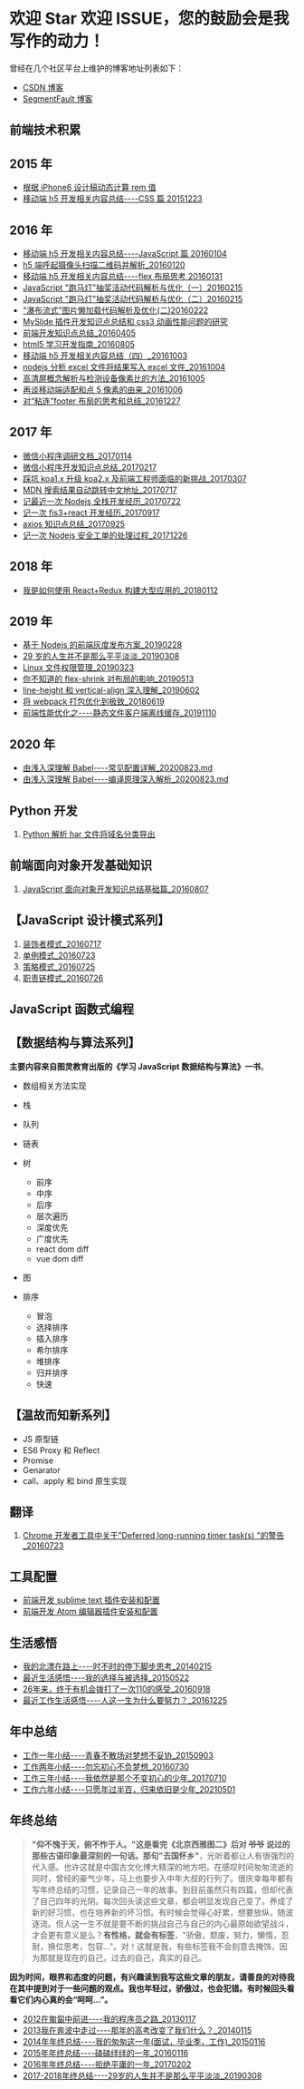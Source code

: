 # 欢迎 Star 欢迎 ISSUE，您的鼓励会是我写作的动力！

曾经在几个社区平台上维护的博客地址列表如下：

- [CSDN 博客](https://blog.csdn.net/yisuowushinian)
- [SegmentFault 博客](https://segmentfault.com/u/zhiqiang/articles)

## 前端技术积累

## 2015 年

- [根据 iPhone6 设计稿动态计算 rem 值](https://github.com/zhiqiang21/blog/issues/1)
- [移动端 h5 开发相关内容总结----CSS 篇 20151223](https://github.com/zhiqiang21/blog/issues/2)

## 2016 年

- [移动端 h5 开发相关内容总结----JavaScript 篇 20160104](https://github.com/zhiqiang21/blog/issues/3)
- [h5 端呼起摄像头扫描二维码并解析\_20160120](https://github.com/zhiqiang21/blog/issues/4)
- [移动端 h5 开发相关内容总结----flex 布局思考 20160131](https://github.com/zhiqiang21/blog/issues/5)
- [JavaScript "跑马灯"抽奖活动代码解析与优化（一）20160215](https://github.com/zhiqiang21/blog/issues/6)
- [JavaScript "跑马灯"抽奖活动代码解析与优化（二）20160215](https://github.com/zhiqiang21/blog/issues/7)
- ["瀑布流式"图片懒加载代码解析及优化(二)20160222](https://github.com/zhiqiang21/blog/issues/11)
- [MySlide 插件开发知识点总结和 css3 动画性能问题的研究](https://github.com/zhiqiang21/blog/issues/12)
- [前端开发知识点总结\_20160405](https://github.com/zhiqiang21/blog/issues/13)
- [html5 学习开发指南\_20160805](https://github.com/zhiqiang21/blog/issues/24)
- [移动端 h5 开发相关内容总结（四）\_20161003](https://github.com/zhiqiang21/blog/issues/27)
- [nodejs 分析 excel 文件将结果写入 excel 文件\_20161004](https://github.com/zhiqiang21/blog/issues/28)
- [高清屏概念解析与检测设备像素比的方法\_20161005](https://github.com/zhiqiang21/blog/issues/29)
- [再谈移动端适配和点 5 像素的由来\_20161006](https://github.com/zhiqiang21/blog/issues/30)
- [对“粘连”footer 布局的思考和总结\_20161227](https://github.com/zhiqiang21/blog/issues/33)

## 2017 年

- [微信小程序调研文档\_20170114](https://github.com/zhiqiang21/blog/issues/34)
- [微信小程序开发知识点总结\_20170217](https://github.com/zhiqiang21/blog/issues/36)
- [踩坑 koa1.x 升级 koa2.x 及前端工程师面临的新挑战\_20170307](https://github.com/zhiqiang21/blog/issues/37)
- [MDN 搜索结果自动跳转中文地址\_20170717](https://github.com/zhiqiang21/blog/issues/38)
- [记最近一次 Nodejs 全栈开发经历\_20170722](https://github.com/zhiqiang21/blog/issues/39)
- [记一次 fis3+react 开发经历\_20170917](https://github.com/zhiqiang21/blog/issues/41)
- [axios 知识点总结\_20170925](https://github.com/zhiqiang21/blog/issues/42)
- [记一次 Nodejs 安全工单的处理过程\_20171226](https://github.com/zhiqiang21/blog/issues/43)

## 2018 年

- [我是如何使用 React+Redux 构建大型应用的\_20180112](https://github.com/zhiqiang21/blog/issues/44)

## 2019 年

- [基于 Nodejs 的前端灰度发布方案\_20190228](https://github.com/zhiqiang21/blog/issues/45)
- [29 岁的人生并不是那么平平淡淡\_20190308](https://github.com/zhiqiang21/blog/issues/46)
- [Linux 文件权限管理\_20190323](https://github.com/zhiqiang21/blog/issues/47)
- [你不知道的 flex-shrink 对布局的影响\_20190513](https://github.com/zhiqiang21/blog/issues/48)
- [line-height 和 vertical-align 深入理解\_20190602](https://github.com/zhiqiang21/blog/issues/49)
- [将 webpack 打包优化到极致\_20180619](https://github.com/zhiqiang21/blog/issues/50)
- [前端性能优化之----静态文件客户端离线缓存\_20191110](https://github.com/zhiqiang21/blog/issues/52)

## 2020 年

- [由浅入深理解 Babel----常见配置详解\_20200823.md]()
- [由浅入深理解 Babel----编译原理深入解析\_20200823.md]()

## Python 开发

1. [Python 解析 har 文件将域名分类导出](https://github.com/zhiqiang21/blog/issues/16)

## 前端面向对象开发基础知识

1. [JavaScript 面向对象开发知识总结基础篇\_20160807](https://github.com/zhiqiang21/blog/issues/25)

## 【JavaScript 设计模式系列】

1. [装饰者模式\_20160717](https://github.com/zhiqiang21/blog/issues/17)
2. [单例模式\_20160723](https://github.com/zhiqiang21/blog/issues/18)
3. [策略模式\_20160725](https://github.com/zhiqiang21/blog/issues/20)
4. [职责链模式\_20160726](https://github.com/zhiqiang21/blog/issues/21)

## JavaScript 函数式编程

## 【数据结构与算法系列】

**主要内容来自图灵教育出版的《学习 JavaScript 数据结构与算法》一书**。

- 数组相关方法实现
- 栈
- 队列
- 链表
- 树
  - 前序
  - 中序
  - 后序
  - 层次遍历
  - 深度优先
  - 广度优先
  - react dom diff
  - vue dom diff

- 图
- 排序
  - 冒泡
  - 选择排序
  - 插入排序
  - 希尔排序
  - 堆排序
  - 归并排序
  - 快速

## 【温故而知新系列】

- JS 原型链
- ES6 Proxy 和 Reflect
- Promise
- Genarator
- call、apply 和 bind 原生实现




## 翻译

1. [Chrome 开发者工具中关于"Deferred long-running timer task(s) "的警告\_20160723](https://github.com/zhiqiang21/blog/issues/19)

## 工具配置

- [前端开发 sublime text 插件安装和配置](https://github.com/zhiqiang21/blog/issues/10)
- [前端开发 Atom 编辑器插件安装和配置](https://github.com/zhiqiang21/MyToolsConfig/issues/1)


## 生活感悟

- [我的北漂在路上----时不时的停下脚步思考_20140215](http://blog.csdn.net/yisuowushinian/article/details/19244625)
- [最近生活感悟----我的选择与被选择_20150522](http://blog.csdn.net/yisuowushinian/article/details/45912683)
- [26年来，终于有机会拨打了一次110的感受_20160918](https://github.com/zhiqiang21/blog/issues/26)
- [最近工作生活感悟----人这一生为什么要努力？_20161225](https://github.com/zhiqiang21/blog/issues/32)




## 年中总结

- [工作一年小结----青春不散场对梦想不妥协_20150903](https://github.com/zhiqiang21/blog/issues/8)
- [工作两年小结----勿忘初心不负梦想_20160730](https://github.com/zhiqiang21/blog/issues/22)
- [工作三年小结----我依然是那个不变初心的少年_20170710](https://github.com/zhiqiang21/blog/issues/40)
- [工作六年小结----只愿年过半百，归来依旧是少年_20210501](https://github.com/zhiqiang21/blog/issues/54)


## 年终总结

> **"仰不愧于天，俯不怍于人。"**这是看完《北京西雅图二》后对 ~~爷爷~~ 说过的那些古语印象最深刻的一句话。那句**"去国怀乡"**，光听着都让人有很强烈的代入感。也许这就是中国古文化博大精深的地方吧。在感叹时间匆匆流逝的同时，曾经的豪气少年，马上也要步入中年大叔的行列了。很庆幸每年都有写年终总结的习惯，记录自己一年的故事。到目前虽然只有四篇，但却代表了自己四年的光阴。每次回头读这些文章，都会明显发现自己变了。养成了新的好习惯，也在培养新的坏习惯。有时候会觉得心好累，想要放纵，随波逐流。但人这一生不就是要不断的挑战自己与自己的内心最原始欲望战斗，才会更有意义是么？**有性格，就会有标签**，"骄傲，颓废，努力，懒惰，忍耐，换位思考，包容..."。对！这就是我，有些标签我不会刻意去掩饰，因为那就是现在的自己，过去的自己，真实的自己。

**因为时间，眼界和态度的问题，有兴趣读到我写这些文章的朋友，请善良的对待我在其中提到对于一些问题的观点。我也年轻过，骄傲过，也会犯错。有时候回头看看它们内心真的会“呵呵...”。**

- [2012在匍匐中前进----我的程序员之路_20130117](http://blog.csdn.net/yisuowushinian/article/details/8515109)
- [2013我在奔波中走过----那年的高考改变了我们什么？_20140115](http://blog.csdn.net/yisuowushinian/article/details/17887667)
- [2014年年终总结----我的匆匆这一年(面试，毕业季，工作)_20150116](http://blog.csdn.net/yisuowushinian/article/details/43131761)
- [2015年年终总结----磕磕绊绊的一年_20160116](https://github.com/zhiqiang21/blog/issues/9)
- [2016年年终总结----拒绝平庸的一年_20170202](https://github.com/zhiqiang21/blog/issues/35)
- [2017-2018年终总结----29岁的人生并不是那么平平淡淡_20190308](https://github.com/zhiqiang21/blog/issues/46)
